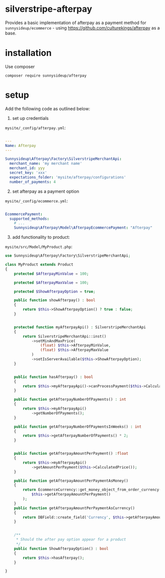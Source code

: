 # silverstripe-afterpay


Provides a basic implementation of afterpay as a payment method for
`sunnysideup/ecommerce` - using https://github.com/culturekings/afterpay as a base.

# installation

Use composer

```
composer require sunnysideup/afterpay
```

# setup

Add the following code as outlined below:

1. set up credentials

`mysite/_config/afterpay.yml`:

```yml

---
Name: Afterpay
---

Sunnysideup\Afterpay\Factory\SilverstripeMerchantApi:
  merchant_name: 'my merchant name'
  merchant_id: yyy
  secret_key: 'xxx'
  expectations_folder: 'mysite/afterpay/configurations'
  number_of_payments: 4
```

2. set afterpay as a payment option

`mysite/_config/ecommerce.yml`:

```yml

EcommercePayment:
  supported_methods:
    # ...
    Sunnysideup\Afterpay\Model\AfterpayEcommercePayment: "Afterpay"
```

3. add functionality to product:

`mysite/src/Model/MyProduct.php`:


```php
use Sunnysideup\Afterpay\Factory\SilverstripeMerchantApi;

class MyProduct extends Product
{
    protected $AfterpayMinValue = 100;

    protected $AfterpayMaxValue = 100;

    protected $ShowAfterpayOption = true;

    public function showAfterpay() : bool
    {
        return $this->ShowAfterpayOption() ? true : false;
    }


    protected function myAfterpayApi() : SilverstripeMerchantApi
    {
        return SilverstripeMerchantApi::inst()
            ->setMinAndMaxPrice(
                (float) $this->AfterpayMinValue,
                (float) $this->AfterpayMaxValue
            )
            ->setIsServerAvailable($this->ShowAfterpayOption);
    }


    public function hasAfterpay() : bool
    {
        return $this->myAfterpayApi()->canProcessPayment($this->CalculatedPrice());
    }

    public function getAfterpayNumberOfPayments() : int
    {
        return $this->myAfterpayApi()
            ->getNumberOfPayments();
    }

    public function getAfterpayNumberOfPaymentsInWeeks() : int
    {
        return $this->getAfterpayNumberOfPayments() * 2;
    }


    public function getAfterpayAmountPerPayment() :float
    {
        return $this->myAfterpayApi()
            ->getAmountPerPayment($this->CalculatedPrice());
    }

    public function getAfterpayAmountPerPaymentAsMoney()
    {
        return EcommerceCurrency::get_money_object_from_order_currency(
            $this->getAfterpayAmountPerPayment()
        );
    }
    public function getAfterpayAmountPerPaymentAsCurrency()
    {
        return DBField::create_field('Currency', $this->getAfterpayAmountPerPayment());
    }


    /**
     * Should the after pay option appear for a product
     */
    public function ShowAfterpayOption() : bool
    {
        return $this->hasAfterpay();
    }

}

```
